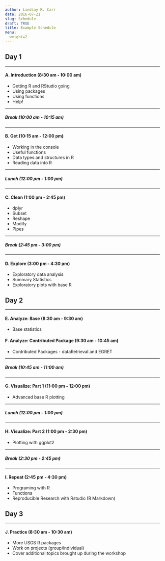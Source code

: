 ```yaml
---
author: Lindsay R. Carr
date: 2016-07-21
slug: Schedule
draft: TRUE
title: Example Schedule
menu:
  weight=2
---
```


Day 1
-----

------------------------------------------------------------------------

#### A. Introduction (8:30 am - 10:00 am)

-   Getting R and RStudio going
-   Using packages
-   Using functions
-   Help!

------------------------------------------------------------------------

##### *Break (10:00 am - 10:15 am)*

------------------------------------------------------------------------

#### B. Get (10:15 am - 12:00 pm)

-   Working in the console
-   Useful functions
-   Data types and structures in R
-   Reading data into R

------------------------------------------------------------------------

##### *Lunch (12:00 pm - 1:00 pm)*

------------------------------------------------------------------------

#### C. Clean (1:00 pm - 2:45 pm)

-   dplyr
-   Subset
-   Reshape
-   Modify
-   Pipes

------------------------------------------------------------------------

##### *Break (2:45 pm - 3:00 pm)*

------------------------------------------------------------------------

#### D. Explore (3:00 pm - 4:30 pm)

-   Exploratory data analysis
-   Summary Statistics
-   Exploratory plots with base R

Day 2
-----

------------------------------------------------------------------------

#### E. Analyze: Base (8:30 am - 9:30 am)

-   Base statistics

#### F. Analyze: Contributed Package (9:30 am - 10:45 am)

-   Contributed Packages - dataRetrieval and EGRET

------------------------------------------------------------------------

##### *Break (10:45 am - 11:00 am)*

------------------------------------------------------------------------

#### G. Visualize: Part 1 (11:00 pm - 12:00 pm)

-   Advanced base R plotting

------------------------------------------------------------------------

##### *Lunch (12:00 pm - 1:00 pm)*

------------------------------------------------------------------------

#### H. Visualize: Part 2 (1:00 pm - 2:30 pm)

-   Plotting with ggplot2

------------------------------------------------------------------------

##### *Break (2:30 pm - 2:45 pm)*

------------------------------------------------------------------------

#### I. Repeat (2:45 pm - 4:30 pm)

-   Programing with R
-   Functions
-   Reproducible Research with Rstudio (R Markdown)

Day 3
-----

------------------------------------------------------------------------

#### J. Practice (8:30 am - 10:30 am)

-   More USGS R packages
-   Work on projects (group/individual)
-   Cover additional topics brought up during the workshop
